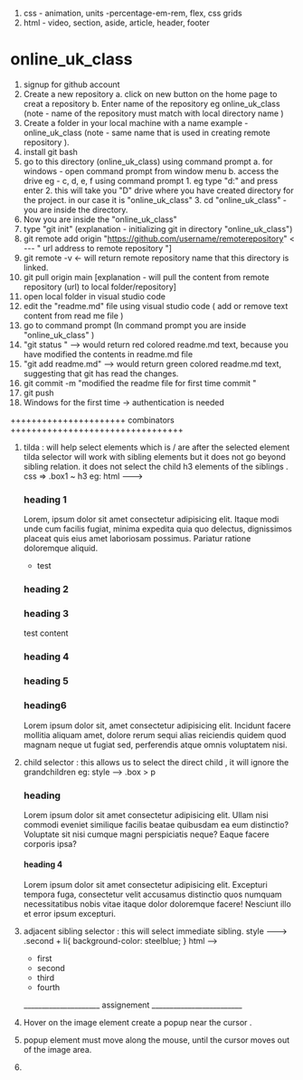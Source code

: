 1. css - animation, units -percentage-em-rem, flex, css grids
2. html - video, section, aside, article, header, footer 



# online_uk_class

1. signup for github account 
2. Create a new repository 
    a.  click on new button on the home page to creat a repository
    b.  Enter name of the repository eg online_uk_class (note - name of the repository must match with local directory name )
3.  Create a folder in your local machine with a name example -  online_uk_class (note - same name that is used in creating remote repository ).
4.  install git bash 
5.  go to this directory (online_uk_class) using command prompt
    a.  for windows - open command prompt from window menu 
    b.  access the drive eg - c, d, e, f using command prompt 
        1.  eg type "d:" and press enter 
        2.  this will take you "D" drive where you have created directory for the project. in our case it is "online_uk_class"
        3.  cd "online_uk_class"  - you are inside the directory.
6.  Now you are inside the "online_uk_class"
7.  type "git init" (explanation - initializing git in directory "online_uk_class")
8.  git remote add origin "https://github.com/username/remoterepository" < --- " url address to remote repository "]
9.  git remote -v  <- will return remote repository name that this directory is linked.
10. git pull origin main [explanation - will pull the content from remote repository (url) to local folder/repository]
11. open local folder in visual studio code 
12. edit the "readme.md" file using visual studio code ( add or remove text content from read me file )
13. go to command prompt (In command prompt you are inside "online_uk_class" )
14. "git status " --> would return red colored readme.md text, because you have modified the contents in readme.md file
15. "git add readme.md" --> would return green colored readme.md text, suggesting that git has read the changes.
16. git commit -m "modified the readme file for first time commit "
17. git push 
18. Windows for the first time -> authentication is needed


++++++++++++++++++++++ combinators +++++++++++++++++++++++++++++++++

1. tilda : will help select elements which is / are after the selected element 
           tilda selector will work with sibling elements but it does not go beyond sibling relation.
           it does not select the child h3 elements of the siblings .
    css => .box1 ~ h3
    eg: html ---> 
    <h3>heading 1 </h3>
    <div class="box1">
        <p>Lorem, ipsum dolor sit amet consectetur adipisicing elit. Itaque modi unde cum facilis fugiat, minima expedita quia quo delectus, dignissimos placeat quis eius amet laboriosam possimus. Pariatur ratione doloremque aliquid.</p>
        <ul>
            <li>test</li>
        </ul>
    </div>
    <h3>heading 2 </h3>
    <h3>heading 3 </h3>
    <p> test content </p>
    <h3>heading 4 </h3>
    <h3>heading 5 </h3>
    <div class="box2">
        <h3>heading6</h3> <!-- this element is child of box2. box2 is a siblling for box1 element.  -->
        <p>Lorem ipsum dolor sit, amet consectetur adipisicing elit. Incidunt facere mollitia aliquam amet, dolore rerum sequi alias reiciendis quidem quod magnam neque ut fugiat sed, perferendis atque omnis voluptatem nisi.</p>
    </div>

2.  child selector :
    this allows us to select the direct child , it will ignore the grandchildren
    eg: 
     style --> .box > p
     <div class="box">
        <div>
            <h3>heading</h3> 
            <!--paragraph element is ignored-->
            <p>Lorem ipsum dolor sit amet consectetur adipisicing elit. Ullam nisi commodi eveniet similique facilis beatae quibusdam ea eum distinctio? Voluptate sit nisi cumque magni perspiciatis neque? Eaque facere corporis ipsa?</p>
        </div>
    </div>
    <div class="box">
        <h4>heading 4</h4>
        <!--paragraph element is selected-->
        <p>Lorem ipsum dolor sit amet consectetur adipisicing elit. Excepturi tempora fuga, consectetur velit accusamus distinctio quos numquam necessitatibus nobis vitae itaque dolor doloremque facere! Nesciunt illo et error ipsum excepturi.</p>
    </div>
3.  adjacent sibling selector : 
    this will select immediate sibling.
    style ---> 
        .second + li{
            background-color: steelblue;
        }
    html -->
    <ul>
        <li>first </li>
        <li class="second">second</li>
        <li>third</li> <!--this element is selected-->
        <li>fourth</li>
    </ul>


    _____________________ assignement _________________________

1.  Hover on the image element  create a popup near the cursor .
2.  popup element must move along the mouse, until the cursor moves out of the image area.
3.  